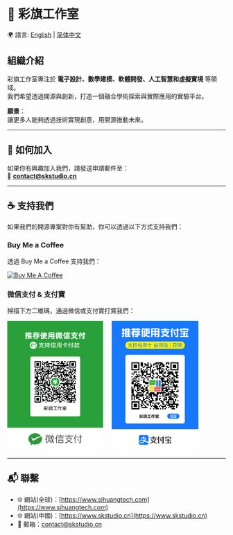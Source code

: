 # 🎉 彩旗工作室

🌍 語言: [English](./README.md) | [简体中文](./README.zh-CN.md)

## 組織介紹
彩旗工作室專注於 **電子設計、數學建模、軟體開發、人工智慧和虛擬實境** 等領域。  
我們希望透過開源與創新，打造一個融合學術探索與實際應用的實驗平台。  

**願景**：  
讓更多人能夠透過技術實現創意，用開源推動未來。

---

## 🤝 如何加入
如果你有興趣加入我們，請發送申請郵件至：  
📧 **contact@skstudio.cn**

---

## ☕ 支持我們
如果我們的開源專案對你有幫助，你可以透過以下方式支持我們：

### Buy Me a Coffee
透過 Buy Me a Coffee 支持我們：

<a href="https://www.buymeacoffee.com/SnakeKongin" target="_blank"><img src="https://cdn.buymeacoffee.com/buttons/v2/default-yellow.png" alt="Buy Me A Coffee" style="height: 60px !important;width: 217px !important;" ></a>

### 微信支付 & 支付寶
掃描下方二維碼，通過微信或支付寶打賞我們：

<div style="display: flex; justify-content: flex-start; gap: 20px;">
  <div style="text-align: center;">
    <img src="../pictures/wechat-qrcode.png" alt="WeChat QR Code" height="300">
  </div>
  <div style="text-align: center;">
    <img src="../pictures/alipay-qrcode.png" alt="Alipay QR Code" height="300">
  </div>
</div>

---

## 📬 聯繫
- 🌐 網站(全球)：[https://www.sihuangtech.com](https://www.sihuangtech.com) 
- 🌐 網站(中國)：[https://www.skstudio.cn](https://www.skstudio.cn)
- 📧 郵箱：contact@skstudio.cn